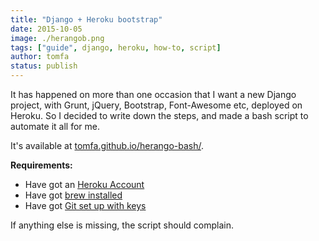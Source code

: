 ```yaml
---
title: "Django + Heroku bootstrap"
date: 2015-10-05
image: ./herangob.png
tags: ["guide", django, heroku, how-to, script]
author: tomfa
status: publish
---
```


It has happened on more than one occasion that I want a new Django project, with Grunt, jQuery, Bootstrap, Font-Awesome etc, deployed on Heroku. So I decided to write down the steps, and made a bash script to automate it all for me. 

It's available at [tomfa.github.io/herango-bash/](http://tomfa.github.io/herango-bash/). 

**Requirements:**

*   Have got an [Heroku Account](https://www.heroku.com/)
*   Have got [brew installed](http://brew.sh/)
*   Have got [Git set up with keys](https://help.github.com/articles/generating-ssh-keys/)

If anything else is missing, the script should complain.

